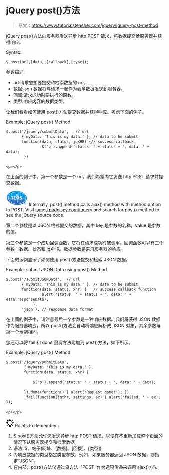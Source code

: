 # jQuery post()方法

> 原文：<https://www.tutorialsteacher.com/jquery/jquery-post-method>

jQuery post()方法向服务器发送异步 http POST 请求，将数据提交给服务器并获得响应。

Syntax:

```
$.post(url,[data],[callback],[type]);
```

参数描述:

*   url:请求您想要提交和检索数据的 url。
*   数据:json 数据将与请求一起作为表单数据发送到服务器。
*   回调:请求成功时要执行的函数。
*   类型:响应内容的数据类型。

让我们看看如何使用 post()方法提交数据并获得响应。考虑下面的例子。

Example: jQuery post() Method

```
$.post('/jquery/submitData',   // url
       { myData: 'This is my data.' }, // data to be submit
       function(data, status, jqXHR) {// success callback
                $('p').append('status: ' + status + ', data: ' + data);
        })

<p></p>
```

在上面的例子中，第一个参数是一个 url，我们希望向它发送 http POST 请求并提交数据。

![](img/751bca76a769f8ad315ebee3fdf7d98e.png) Internally, post() method calls ajax() method with method option to POST. Visit [james.padolsey.com/jquery](http://james.padolsey.com/jquery "jQuery source code viewer") and search for post() method to see the jQuery source code.

第二个参数是以 JSON 格式提交的数据，其中 key 是参数的名称，value 是参数的值。

第三个参数是一个成功回调函数，它将在请求成功时被调用。回调函数可以有三个参数；数据、状态和 jqXHR。数据参数是来自服务器的响应。

下面的示例显示了如何使用 post()方法提交和检索 JSON 数据。

Example: submit JSON Data using post() Method

```
$.post('/submitJSONData',  // url
       { myData: 'This is my data.' }, // data to be submit
       function(data, status, xhr) {   // success callback function
                alert('status: ' + status + ', data: ' + data.responseData);
            },
       'json'); // response data format
```

在上面的例子中，请注意最后一个参数是一种响应数据。我们将获得 JSON 数据作为服务器响应。所以 post()方法会自动将响应解析成 JSON 对象。其余参数与第一个示例相同。

您还可以将 fail 和 done 回调方法附加到 post()方法，如下所示。

Example: jQuery post() Method

```
$.post('/jquery/submitData',  
        { myData: 'This is my data.' }, 
        function(data, status, xhr) {

            $('p').append('status: ' + status + ', data: ' + data);

        }).done(function() { alert('Request done!'); })
        .fail(function(jqxhr, settings, ex) { alert('failed, ' + ex); });

<p></p>
```

![](img/85db52f5404f0c468e1b194aa487d6a1.png)  Points to Remember :

1.  $.post()方法允许您发送异步 http POST 请求，以便在不重新加载整个页面的情况下从服务器提交和检索数据。
2.  语法:
    $。帖子(网址、[数据]、[回拨]、[类型])
3.  为响应数据的类型指定类型参数，例如，如果服务器返回 JSON 数据，则指定“JSON”。
4.  在内部，post()方法仅通过将方法='POST '作为选项传递来调用 ajax()方法。